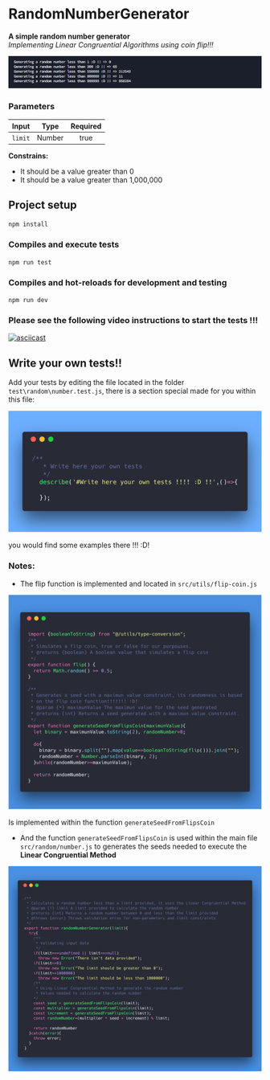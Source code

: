 # RandomNumberGenerator

**A simple random number generator**  
_Implementing Linear Congruential Algorithms using coin flip!!!_

![randomexample](docs/images/random-example.png)


### Parameters

| Input | Type | Required |
| :---: | :---: | :---: |
| `limit` | Number | true |

**Constrains:**

+ It should be a value greater than 0
+ It should be a value greater than 1,000,000

## Project setup
```
npm install
```

### Compiles and execute tests
```
npm run test
```

### Compiles and hot-reloads for development and testing
```
npm run dev
```

### Please see the following video instructions to start the tests !!!

[![asciicast](https://asciinema.org/a/195638.png)](https://asciinema.org/a/195638)

## Write your own tests!!

Add your tests by editing the file located in the folder `test\random\number.test.js`, there is a section special made for you within this file:

![yourowntests](docs/images/your-own-tests.png)

you would find some examples there !!! :D!

### Notes:

+ The flip function is implemented and located in `src/utils/flip-coin.js`

![flipfunctionlocation](docs/images/flip-function-location.png)

Is implemented within the function `generateSeedFromFlipsCoin`

+ And the function `generateSeedFromFlipsCoin` is used within the main file `src/random/number.js` to generates the seeds needed to execute the **Linear Congruential Method**

![randomfunctionlocation](docs/images/random-number-function.png)
